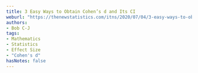 ```yaml
---
title: 3 Easy Ways to Obtain Cohen’s d and Its CI
weburl: "https://thenewstatistics.com/itns/2020/07/04/3-easy-ways-to-obtain-cohens-d-and-its-ci/"
authors:
- Bob C-J
tags:
- Mathematics
- Statistics
- Effect Size
- "Cohen's d"
hasNotes: false
---
```


